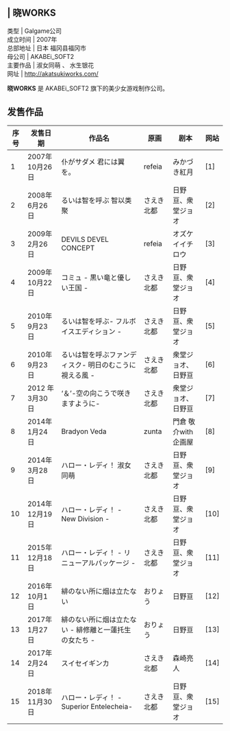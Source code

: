 |  晓WORKS  
---  
类型  |  Galgame公司   
成立时间  |  2007年   
总部地址  |  日本  福冈县福冈市   
母公司  |  AKABEi_SOFT2   
主要作品  |  淑女同萌  、  水生银花   
网址  |  http://akatsukiworks.com/   
  
**晓WORKS** 是  AKABEi_SOFT2  旗下的美少女游戏制作公司。

##  发售作品

|  序号  |  发售日期  |  作品名  |  原画  |  剧本  |  网站   
---|---|---|---|---|---  
1  |  2007年10月26日  |  仆がサダメ 君には翼を。  |  refeia  |  みかづき紅月  |  [1]   
2  |  2008年6月26日  |  るいは智を呼ぶ  智以类聚  |  さえき北都  |  日野亘、衆堂ジョオ  |  [2]   
3  |  2009年2月26日  |  DEVILS DEVEL CONCEPT  |  refeia  |  オズケイイチロウ  |  [3]   
4  |  2009年10月22日  |  コミュ - 黒い竜と優しい王国 -  |  さえき北都  |  日野亘、衆堂ジョオ  |  [4]   
5  |  2010年9月23日  |  るいは智を呼ぶ- フルボイスエディション -  |  さえき北都  |  日野亘、衆堂ジョオ  |  [5]   
6  |  2010年9月23日  |  るいは智を呼ぶファンディスク- 明日のむこうに視える風 -  |  さえき北都  |  衆堂ジョオ、日野亘  |  [6]   
7  |  2012 年3月30日  |  ‘＆’-空の向こうで咲きますように-  |  さえき北都  |  衆堂ジョオ、日野亘  |  [7]   
8  |  2014年1月24日  |  Bradyon Veda  |  zunta  |  門倉 敬介with企画屋  |  [8]   
9  |  2014年3月28日  |  ハロー・レディ！  淑女同萌  |  さえき北都  |  日野亘、衆堂ジョオ  |  [9]   
10  |  2014年12月19日  |  ハロー・レディ！ - New Division -  |  さえき北都  |  日野亘、衆堂ジョオ  |  [10]   
11  |  2015年12月18日  |  ハロー・レディ！ - リニューアルパッケージ -  |  さえき北都  |  日野亘、衆堂ジョオ  |  [11]   
12  |  2016年10月1日  |  緋のない所に烟は立たない  |  おりょう  |  日野亘  |  [12]   
13  |  2017年1月27日  |  緋のない所に烟は立たない - 緋修離と一蓮托生の女たち -  |  おりょう  |  日野亘  |  [13]   
14  |  2017年2月24日  |  スイセイギンカ  |  さえき北都  |  森崎亮人  |  [14]   
15  |  2018年11月30日  |  ハロー・レディ！ -Superior Entelecheia-  |  さえき北都  |  日野亘、衆堂ジョオ  |  [15]   
  